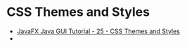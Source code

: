 # CSS Themes and Styles

- [JavaFX Java GUI Tutorial - 25 - CSS Themes and Styles](https://yewtu.be/watch?v=UD_SJ07mQlM&list=PL6gx4Cwl9DGBzfXLWLSYVy8EbTdpGbUIG&index=24&autoplay=1)
- 